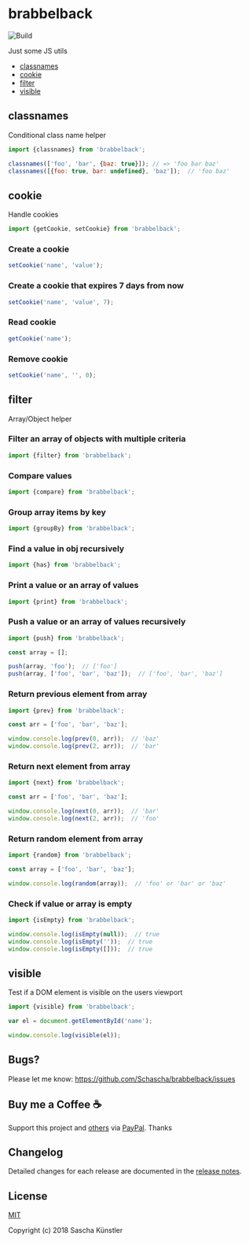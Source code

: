 # brabbelback

![Build](https://github.com/Schascha/stechus-kaktus/workflows/Build/badge.svg)

Just some JS utils

- [classnames](#classnames)
- [cookie](#cookie)
- [filter](#filter)
- [visible](#visible)

## classnames

Conditional class name helper

```javascript
import {classnames} from 'brabbelback';

classnames(['foo', 'bar', {baz: true}]); // => 'foo bar baz'
classnames([{foo: true, bar: undefined}, 'baz']);  // 'foo baz'
```

## cookie

Handle cookies

```javascript
import {getCookie, setCookie} from 'brabbelback';
```

### Create a cookie

```javascript
setCookie('name', 'value');
```

### Create a cookie that expires 7 days from now

```javascript
setCookie('name', 'value', 7);
```

### Read cookie

```javascript
getCookie('name');
```

### Remove cookie

```javascript
setCookie('name', '', 0);
```

## filter

Array/Object helper

### Filter an array of objects with multiple criteria

```javascript
import {filter} from 'brabbelback';
```

### Compare values

```javascript
import {compare} from 'brabbelback';
```

### Group array items by key

```javascript
import {groupBy} from 'brabbelback';
```

### Find a value in obj recursively

```javascript
import {has} from 'brabbelback';
```

### Print a value or an array of values

```javascript
import {print} from 'brabbelback';
```

### Push a value or an array of values recursively

```javascript
import {push} from 'brabbelback';

const array = [];

push(array, 'foo');  // ['foo']
push(array, ['foo', 'bar', 'baz']);  // ['foo', 'bar', 'baz']
```

### Return previous element from array

```javascript
import {prev} from 'brabbelback';

const arr = ['foo', 'bar', 'baz'];

window.console.log(prev(0, arr));  // 'baz'
window.console.log(prev(2, arr));  // 'bar'
```

### Return next element from array

```javascript
import {next} from 'brabbelback';

const arr = ['foo', 'bar', 'baz'];

window.console.log(next(0, arr));  // 'bar'
window.console.log(next(2, arr));  // 'foo'
```

### Return random element from array

```javascript
import {random} from 'brabbelback';

const array = ['foo', 'bar', 'baz'];

window.console.log(random(array));  // 'foo' or 'bar' or 'baz'
```

### Check if value or array is empty

```javascript
import {isEmpty} from 'brabbelback';

window.console.log(isEmpty(null));  // true
window.console.log(isEmpty(''));  // true
window.console.log(isEmpty([]));  // true
```

## visible

Test if a DOM element is visible on the users viewport

```javascript
import {visible} from 'brabbelback';

var el = document.getElementById('name');

window.console.log(visible(el));
```

## Bugs?

Please let me know: https://github.com/Schascha/brabbelback/issues

## Buy me a Coffee :coffee:

Support this project and [others](https://github.com/Schascha?tab=repositories) via [PayPal](https://www.paypal.me/LosZahlos). Thanks

## Changelog

Detailed changes for each release are documented in the [release notes](https://github.com/Schascha/brabbelback/releases).

## License

[MIT](./LICENSE)

Copyright (c) 2018 Sascha Künstler
